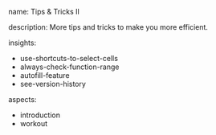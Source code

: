 name: Tips & Tricks II

description: More tips and tricks to make you more efficient.

insights:
  - use-shortcuts-to-select-cells
  - always-check-function-range
  - autofill-feature
  - see-version-history
  
aspects:
  - introduction
  - workout
 
